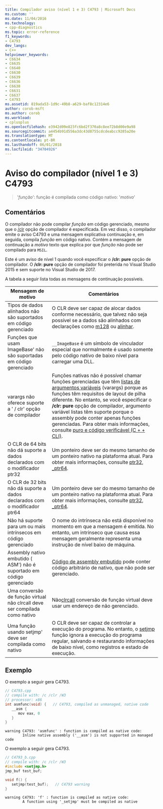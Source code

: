 ```yaml
---
title: Compilador aviso (nível 1 e 3) C4793 | Microsoft Docs
ms.custom: ''
ms.date: 11/04/2016
ms.technology:
- cpp-diagnostics
ms.topic: error-reference
f1_keywords:
- C4793
dev_langs:
- C++
helpviewer_keywords:
- C6634
- C6635
- C6640
- C6630
- C6639
- C6636
- C6638
- C6631
- C6637
- C4793
ms.assetid: 819ada53-1d9c-49b8-a629-baf8c12314e6
author: corob-msft
ms.author: corob
ms.workload:
- cplusplus
ms.openlocfilehash: e3942d09e823fc6bd2f370a8c8ee72b8d00e9a98
ms.sourcegitcommit: a4454b91d556a3dc43d8755cdcdeabcc9285a20e
ms.translationtype: MT
ms.contentlocale: pt-BR
ms.lasthandoff: 06/01/2018
ms.locfileid: "34704926"
---
```

# <a name="compiler-warning-level-1-and-3-c4793"></a>Aviso do compilador (nível 1 e 3) C4793

> '*função*': função é compilada como código nativo: '*motivo*'

## <a name="remarks"></a>Comentários

O compilador não pode compilar *função* em código gerenciado, mesmo que o [/clr](../../build/reference/clr-common-language-runtime-compilation.md) opção de compilador é especificada. Em vez disso, o compilador emite o aviso C4793 e uma mensagem explicativa continuação e, em seguida, compila *função* em código nativo. Contém a mensagem de continuação a *motivo* texto que explica por que *função* não pode ser compilado para `MSIL`.

Este é um aviso de nível 1 quando você especificar o **/clr: pure** opção de compilador.  O **/clr: pure** opção de compilador foi preterida no Visual Studio 2015 e sem suporte no Visual Studio de 2017.

A tabela a seguir lista todas as mensagens de continuação possíveis.

|Mensagem de motivo|Comentários|
|--------------------|-------------|
|Tipos de dados alinhados não são suportados em código gerenciado|O CLR deve ser capaz de alocar dados conforme necessário, que talvez não seja possível se a dados são alinhados com declarações como [m128](../../cpp/m128.md) ou [alinhar](../../cpp/align-cpp.md).|
|Funções que usam ImageBase' não são suportadas em código gerenciado|`__ImageBase` é um símbolo de vinculador especial que normalmente é usado somente pelo código nativo de baixo nível para carregar uma DLL.|
|varargs não oferece suporte a ' / clr' opção de compilador|Funções nativas não é possível chamar funções gerenciadas que têm [listas de argumentos variáveis](../../cpp/functions-with-variable-argument-lists-cpp.md) (varargs) porque as funções têm requisitos de layout de pilha diferente. No entanto, se você especificar o **/clr: pure** opção de compilador, argumento variável listas têm suporte porque o assembly pode conter apenas funções gerenciadas. Para obter mais informações, consulte [puro e código verificável (C + + CLI)](../../dotnet/pure-and-verifiable-code-cpp-cli.md).|
|O CLR de 64 bits não dá suporte a dados declarados com o modificador ptr32|Um ponteiro deve ser do mesmo tamanho de um ponteiro nativo na plataforma atual. Para obter mais informações, consulte [ptr32, \_ptr64](../../cpp/ptr32-ptr64.md).|
|O CLR de 32 bits não dá suporte a dados declarados com o modificador ptr64|Um ponteiro deve ser do mesmo tamanho de um ponteiro nativo na plataforma atual. Para obter mais informações, consulte [ptr32, \_ptr64](../../cpp/ptr32-ptr64.md).|
|Não há suporte para um ou mais intrínsecos em código gerenciado|O nome do intrínseca não está disponível no momento em que a mensagem é emitida. No entanto, um intrínseco que causa essa mensagem geralmente representa uma instrução de nível baixo de máquina.|
|Assembly nativo embutido ( ASM') não é suportado em código gerenciado|[Código de assembly embutido](../../assembler/inline/asm.md) pode conter código arbitrário de nativo, que não pode ser gerenciado.|
|Uma conversão de função virtual não clrcall deve ser compilada como nativo|Não[clrcall](../../cpp/clrcall.md) conversão de função virtual deve usar um endereço de não gerenciado.|
|Uma função usando setjmp' deve ser compilada como nativo|O CLR deve ser capaz de controlar a execução do programa. No entanto, o [setjmp](../../cpp/using-setjmp-longjmp.md) função ignora a execução do programa regular, salvando e restaurando informações de baixo nível, como registros e estado de execução.|

## <a name="example"></a>Exemplo

O exemplo a seguir gera C4793.

```cpp
// C4793.cpp
// compile with: /c /clr /W3
// processor: x86
int asmfunc(void) {   // C4793, compiled as unmanaged, native code
   __asm {
      mov eax, 0
   }
}
```

```Output
warning C4793: 'asmfunc' : function is compiled as native code:
        Inline native assembly ('__asm') is not supported in managed code
```

O exemplo a seguir gera C4793.

```cpp
// C4793_b.cpp
// compile with: /c /clr /W3
#include <setjmp.h>
jmp_buf test_buf;

void f() {
   setjmp(test_buf);   // C4793 warning
}
```

```Output
warning C4793: 'f' : function is compiled as native code:
        A function using '_setjmp' must be compiled as native
```
